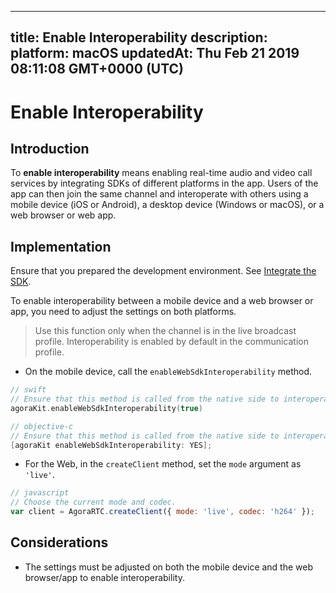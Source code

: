 
---
title: Enable Interoperability 
description: 
platform: macOS
updatedAt: Thu Feb 21 2019 08:11:08 GMT+0000 (UTC)
---
# Enable Interoperability 
## Introduction

To **enable interoperability** means enabling real-time audio and video call services by integrating SDKs of different platforms in the app. Users of the app can then join the same channel and interoperate with others using a mobile device (iOS or Android), a desktop device (Windows or macOS), or a web browser or web app.

## Implementation

Ensure that you prepared the development environment. See [Integrate the SDK](../../en/Audio%20Broadcast/mac_video.md).

To enable interoperability between a mobile device and a web browser or app, you need to adjust the settings on both platforms. 

> Use this function only when the channel is in the live broadcast profile. Interoperability is enabled by default in the communication profile.

* On the mobile device, call the `enableWebSdkInteroperability` method.

```swift
// swift
// Ensure that this method is called from the native side to interoperate with the Web SDK.
agoraKit.enableWebSdkInteroperability(true)
```

```objective-c
// objective-c
// Ensure that this method is called from the native side to interoperate with the Web SDK.
[agoraKit enableWebSdkInteroperability: YES];
```

*  For the Web, in the `createClient` method, set the `mode` argument as `'live'`.

```javascript
// javascript
// Choose the current mode and codec.
var client = AgoraRTC.createClient({ mode: 'live', codec: 'h264' });
```

## Considerations

* The settings must be adjusted on both the mobile device and the web browser/app to enable interoperability.
